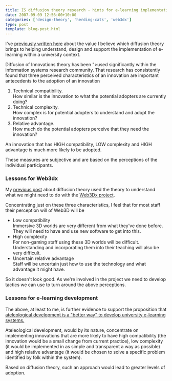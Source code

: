 ```yaml
---
title: IS diffusion theory research - hints for e-learning implementation
date: 2007-09-09 12:56:00+10:00
categories: ['design-theory', 'herding-cats', 'web3dx']
type: post
template: blog-post.html
---
```

I've [previously written here](http://cq-pan.cqu.edu.au/david-jones/blog/?p=130) about the value I believe which diffusion theory brings to helping understand, design and support the implementation of e-learning within a university context.

Diffusion of Innovations theory has been ">used significantly within the information systems research community. That research has consistently found that three perceived characteristics of an innovation are important antecedents to the adoption of an innovation

1. Technical compatibility.  
    How similar is the innovation to what the potential adopters are currently doing?
2. Technical complexity.  
    How complex is for potential adopters to understand and adopt the innovation?
3. Relative advantage.  
    How much do the potential adopters perceive that they need the innovation?

An innovation that has HIGH compatibility, LOW complexity and HIGH advantage is much more likely to be adopted.

These measures are subjective and are based on the perceptions of the individual participants.

### Lessons for Web3dx

My [previous post](http://cq-pan.cqu.edu.au/david-jones/blog/?p=130) about diffusion theory used the theory to understand what we might need to do with the [Web3Dx project](http://www.web3dexchange.org/).

Concentrating just on these three characteristics, I feel that for most staff their perception will of Web3D will be

- Low compatibility  
    Immersive 3D worlds are very different from what they've done before. They will need to have and use new software to get into this.
- High complexity  
    For non-gaming staff using these 3D worlds will be difficult. Understanding and incorporating them into their teaching will also be very difficult.
- Uncertain relative advantage  
    Staff will be uncertain just how to use the technology and what advantage it might have.

So it doesn't look good. As we're involved in the project we need to develop tactics we can use to turn around the above perceptions.

### Lessons for e-learning development

The above, at least to me, is further evidence to support the proposition that [ateleological development is a "better way" to develop university e-learning systems.](http://cq-pan.cqu.edu.au/david-jones/blog/?p=107)

Ateleological development, would by its nature, concentrate on implementing innovations that are more likely to have high compatibility (the innovation would be a small change from current practice), low complexity (it would be implemented in as simple and transparent a way as possible) and high relative advantage (it would be chosen to solve a specific problem identified by folk within the system).

Based on diffusion theory, such an approach would lead to greater levels of adoption.